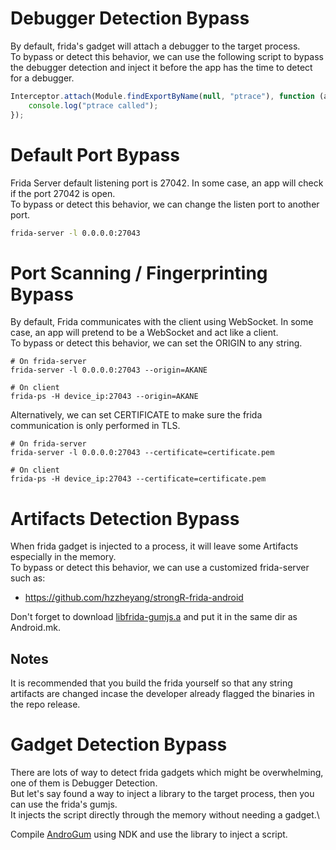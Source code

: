 # Debugger Detection Bypass
By default, frida's gadget will attach a debugger to the target process.\
To bypass or detect this behavior, we can use the following script to bypass the debugger detection and inject it before the app has the time to detect for a debugger.
```js
Interceptor.attach(Module.findExportByName(null, "ptrace"), function (args) {
    console.log("ptrace called");
});
```

# Default Port Bypass
Frida Server default listening port is 27042. In some case, an app will check if the port 27042 is open.\
To bypass or detect this behavior, we can change the listen port to another port.
```sh
frida-server -l 0.0.0.0:27043
```

# Port Scanning / Fingerprinting Bypass
By default, Frida communicates with the client using WebSocket. In some case, an app will pretend to be a WebSocket and act like a client.\
To bypass or detect this behavior, we can set the ORIGIN to any string.
```
# On frida-server
frida-server -l 0.0.0.0:27043 --origin=AKANE

# On client
frida-ps -H device_ip:27043 --origin=AKANE
```

Alternatively, we can set CERTIFICATE to make sure the frida communication is only performed in TLS.
```
# On frida-server
frida-server -l 0.0.0.0:27043 --certificate=certificate.pem

# On client
frida-ps -H device_ip:27043 --certificate=certificate.pem
```

# Artifacts Detection Bypass
When frida gadget is injected to a process, it will leave some Artifacts especially in the memory.\
To bypass or detect this behavior, we can use a customized frida-server such as:
- https://github.com/hzzheyang/strongR-frida-android

Don't forget to download [libfrida-gumjs.a](https://github.com/frida/frida/releases) and put it in the same dir as Android.mk.

## Notes
It is recommended that you build the frida yourself so that any string artifacts are changed incase the developer already flagged the binaries in the repo release.

# Gadget Detection Bypass
There are lots of way to detect frida gadgets which might be overwhelming, one of them is Debugger Detection.\
But let's say found a way to inject a library to the target process, then you can use the frida's gumjs.\
It injects the script directly through the memory without needing a gadget.\

Compile [AndroGum](AndroGum) using NDK and use the library to inject a script.
